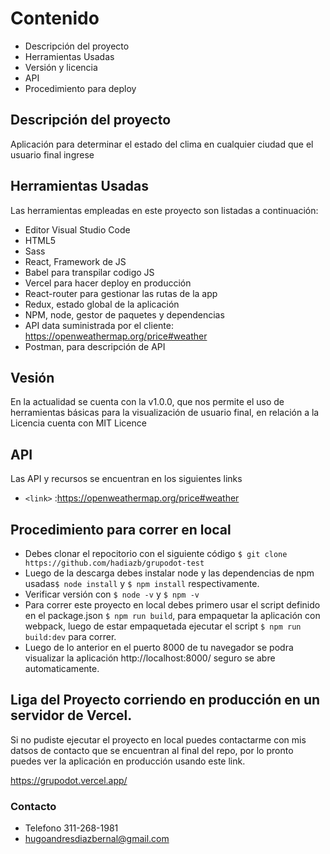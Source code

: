 # Contenido

- Descripción del proyecto
- Herramientas Usadas
- Versión y licencia
- API
- Procedimiento para deploy

## Descripción del proyecto

Aplicación para determinar el estado del clima en cualquier ciudad que el usuario final ingrese

## Herramientas Usadas

Las herramientas empleadas en este proyecto son listadas a continuación:

- Editor Visual Studio Code
- HTML5
- Sass
- React, Framework de JS
- Babel para transpilar codigo JS
- Vercel para hacer deploy en producción
- React-router para gestionar las rutas de la app
- Redux, estado global de la aplicación
- NPM, node, gestor de paquetes y dependencias
- API data suministrada por el cliente: https://openweathermap.org/price#weather
- Postman, para descripción de API

## Vesión

En la actualidad se cuenta con la v1.0.0, que nos permite el uso de herramientas básicas para la visualización de usuario final, en relación a la Licencia cuenta con MIT Licence

## API

Las API y recursos se encuentran en los siguientes links

- `<link>` :<https://openweathermap.org/price#weather>

## Procedimiento para correr en local

- Debes clonar el repocitorio con el siguiente código `$ git clone https://github.com/hadiazb/grupodot-test`
- Luego de la descarga debes instalar node y las dependencias de npm usadas`$ node install` y `$ npm install` respectivamente.
- Verificar versión con `$ node -v` y `$ npm -v`
- Para correr este proyecto en local debes primero usar el script definido en el package.json `$ npm run build`, para empaquetar la aplicación con webpack, luego de estar empaquetada ejecutar el script `$ npm run build:dev` para correr.
- Luego de lo anterior en el puerto 8000 de tu navegador se podra visualizar la aplicación http://localhost:8000/ seguro se abre automaticamente.

## Liga del Proyecto corriendo en producción en un servidor de Vercel.

Si no pudiste ejecutar el proyecto en local puedes contactarme con mis datsos de contacto que se encuentran al final del repo, por lo pronto puedes ver la aplicación en producción usando este link.

https://grupodot.vercel.app/

### Contacto

- Telefono 311-268-1981
- <hugoandresdiazbernal@gmail.com>

